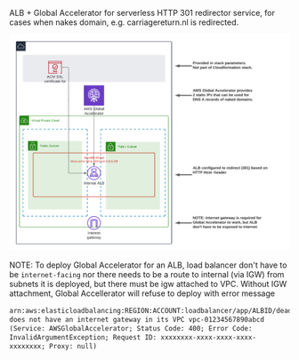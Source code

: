 ALB + Global Accelerator for serverless HTTP 301 redirector service, for cases when nakes domain, e.g. carriagereturn.nl is redirected. 

![architecture-diagram](http301.png)

NOTE: To deploy Global Accelerator for an ALB, load balancer don't have to be ```internet-facing```
nor there needs to be a route to internal (via IGW) from subnets it is deployed, but there must be
igw attached to VPC. Without IGW attachment, Global Accellerator will refuse to deploy
with error message
```
arn:aws:elasticloadbalancing:REGION:ACCOUNT:loadbalancer/app/ALBID/deadbeefdeadbeef does not have an internet gateway in its VPC vpc-01234567890abcd (Service: AWSGlobalAccelerator; Status Code: 400; Error Code: InvalidArgumentException; Request ID: xxxxxxxx-xxxx-xxxx-xxxx-xxxxxxxx; Proxy: null)
```

